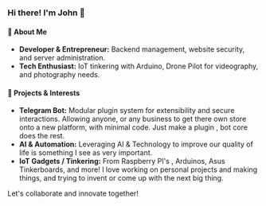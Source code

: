 ### Hi there! I'm John 👋

#### 🚀 About Me
- **Developer & Entrepreneur:** Backend management, website security, and server administration. 
- **Tech Enthusiast:** IoT tinkering with Arduino, Drone Pilot for videography, and photography needs.

#### 🌟 Projects & Interests
- **Telegram Bot:** Modular plugin system for extensibility and secure interactions. Allowing anyone, or any business to get there own store onto a new platform, with minimal code. Just make a plugin , bot core does the rest.
- **AI & Automation:** Leveraging AI & Technology to improve our quality of life is something I see as very important.
- **IoT Gadgets / Tinkering:** From Raspberry PI's , Arduinos, Asus Tinkerboards, and more! I love working on personal projects and making things, and trying to invent or come up with the next big thing.


Let's collaborate and innovate together!
